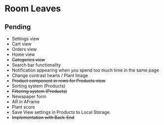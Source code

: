 # Room Leaves

## Pending

- Settings view
- Cart view
- Orders view
- Home view
- ~~Categories view~~
- Search bar functionality
- Notification appearing when you spend too much time in the same page
- Change contrast hearts / Plant Image
- ~~Product component in rows for Products view~~
- Sorting system (Products)
- ~~Filtering system (Products)~~
- Newspaper form
- AR in AFrame 
- Plant score
- Save View settings in Products to Local Storage.
- ~~Implementation with Back-End~~

